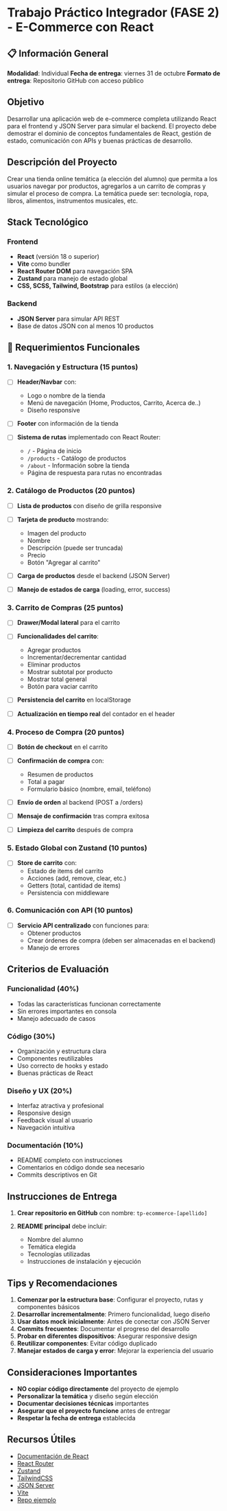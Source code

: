 # Trabajo Práctico Integrador (FASE 2) - E-Commerce con React

## 📋 Información General

**Modalidad**: Individual
**Fecha de entrega**: viernes 31 de octubre
**Formato de entrega**: Repositorio GitHub con acceso público

## Objetivo

Desarrollar una aplicación web de e-commerce completa utilizando React para el frontend y JSON Server para simular el backend. El proyecto debe demostrar el dominio de conceptos fundamentales de React, gestión de estado, comunicación con APIs y buenas prácticas de desarrollo.

## Descripción del Proyecto

Crear una tienda online temática (a elección del alumno) que permita a los usuarios navegar por productos, agregarlos a un carrito de compras y simular el proceso de compra. La temática puede ser: tecnología, ropa, libros, alimentos, instrumentos musicales, etc.

## Stack Tecnológico

### Frontend
- **React** (versión 18 o superior)
- **Vite** como bundler
- **React Router DOM** para navegación SPA
- **Zustand** para manejo de estado global
- **CSS, SCSS, Tailwind, Bootstrap** para estilos (a elección)

### Backend
- **JSON Server** para simular API REST
- Base de datos JSON con al menos 10 productos

## 📌 Requerimientos Funcionales

### 1. Navegación y Estructura (15 puntos)

- [ ] **Header/Navbar** con:
  - Logo o nombre de la tienda
  - Menú de navegación (Home, Productos, Carrito, Acerca de..)
  - Diseño responsive

- [ ] **Footer** con información de la tienda

- [ ] **Sistema de rutas** implementado con React Router:
  - `/` - Página de inicio
  - `/products` - Catálogo de productos
  - `/about` - Información sobre la tienda
  - Página de respuesta para rutas no encontradas

### 2. Catálogo de Productos (20 puntos)

- [ ] **Lista de productos** con diseño de grilla responsive
- [ ] **Tarjeta de producto** mostrando:
  - Imagen del producto
  - Nombre
  - Descripción (puede ser truncada)
  - Precio
  - Botón "Agregar al carrito"

- [ ] **Carga de productos** desde el backend (JSON Server)
- [ ] **Manejo de estados de carga** (loading, error, success)

### 3. Carrito de Compras (25 puntos)

- [ ] **Drawer/Modal lateral** para el carrito
- [ ] **Funcionalidades del carrito**:
  - Agregar productos
  - Incrementar/decrementar cantidad
  - Eliminar productos
  - Mostrar subtotal por producto
  - Mostrar total general
  - Botón para vaciar carrito

- [ ] **Persistencia del carrito** en localStorage
- [ ] **Actualización en tiempo real** del contador en el header

### 4. Proceso de Compra (20 puntos)

- [ ] **Botón de checkout** en el carrito
- [ ] **Confirmación de compra** con:
  - Resumen de productos
  - Total a pagar
  - Formulario básico (nombre, email, teléfono)

- [ ] **Envío de orden** al backend (POST a /orders)
- [ ] **Mensaje de confirmación** tras compra exitosa
- [ ] **Limpieza del carrito** después de compra

### 5. Estado Global con Zustand (10 puntos)

- [ ] **Store de carrito** con:
  - Estado de items del carrito
  - Acciones (add, remove, clear, etc.)
  - Getters (total, cantidad de items)
  - Persistencia con middleware

### 6. Comunicación con API (10 puntos)

- [ ] **Servicio API centralizado** con funciones para:
  - Obtener productos
  - Crear órdenes de compra (deben ser almacenadas en el backend)
  - Manejo de errores

## Criterios de Evaluación

### Funcionalidad (40%)
- Todas las características funcionan correctamente
- Sin errores importantes en consola
- Manejo adecuado de casos

### Código (30%)
- Organización y estructura clara
- Componentes reutilizables
- Uso correcto de hooks y estado
- Buenas prácticas de React

### Diseño y UX (20%)
- Interfaz atractiva y profesional
- Responsive design
- Feedback visual al usuario
- Navegación intuitiva

### Documentación (10%)
- README completo con instrucciones
- Comentarios en código donde sea necesario
- Commits descriptivos en Git

## Instrucciones de Entrega

1. **Crear repositorio en GitHub** con nombre: `tp-ecommerce-[apellido]`

2. **README principal** debe incluir:
   - Nombre del alumno
   - Temática elegida
   - Tecnologías utilizadas
   - Instrucciones de instalación y ejecución

## Tips y Recomendaciones

1. **Comenzar por la estructura base**: Configurar el proyecto, rutas y componentes básicos
2. **Desarrollar incrementalmente**: Primero funcionalidad, luego diseño
3. **Usar datos mock inicialmente**: Antes de conectar con JSON Server
4. **Commits frecuentes**: Documentar el progreso del desarrollo
5. **Probar en diferentes dispositivos**: Asegurar responsive design
6. **Reutilizar componentes**: Evitar código duplicado
7. **Manejar estados de carga y error**: Mejorar la experiencia del usuario

## Consideraciones Importantes

- **NO copiar código directamente** del proyecto de ejemplo
- **Personalizar la temática** y diseño según elección
- **Documentar decisiones técnicas** importantes
- **Asegurar que el proyecto funcione** antes de entregar
- **Respetar la fecha de entrega** establecida

## Recursos Útiles

- [Documentación de React](https://react.dev/)
- [React Router](https://reactrouter.com/)
- [Zustand](https://zustand-demo.pmnd.rs/)
- [TailwindCSS](https://tailwindcss.com/)
- [JSON Server](https://github.com/typicode/json-server)
- [Vite](https://vitejs.dev/)
- [Repo ejemplo](https://github.com/jorgeangelpaez/ecommerce)
